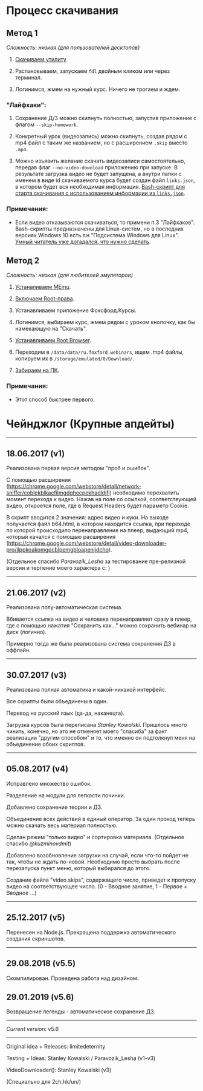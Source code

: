 # Процесс скачивания

## Метод 1

_Сложность: низкая (для пользователей десктопов)_

1. [Скачиваем утилиту](https://mega.nz/#F!YNsV1SJZ!hFq0BPmq_cF3_apQFUTGHQ)

2. Распаковываем, запускаем `fdl` двойным кликом или через терминал.

3. Логинимся, жмем на нужный курс. Ничего не трогаем и ждем.

### "Лайфхаки":

1. Сохранение Д/З можно скипнуть полностью, запустив приложение с флагом `--skip-homework`.

2. Конкретный урок (видеозапись) можно скипнуть, создав рядом с mp4 файл с таким же названием, но с расширением `.skip` вместо `.mp4`.

3. Можно изъявить желание скачать видеозаписи самостоятельно, передав флаг `--no-video-download` приложению при запуске. В результате загрузка видео не будет запущена, а внутри папки с именем в виде id скачиваемого курса будет создан файл `links.json`, в котором будет вся необходимая информация. [Bash-скрипт для старта скачивания с использованием информации из `links.json`](https://gist.github.com/limitedeternity/2bb8ac416cc657234aa080b6291b3904).

### Примечания:

- Если видео отказываются скачиваться, то примени п.3 "Лайфхаков".
  Bash-скрипты предназначены для Linux-систем, но в последних версиях Windows 10 есть т.н "Подсистема Windows для Linux". [Умный читатель уже догадался, что нужно сделать](https://linuxhint.com/install_ubuntu_windows_10_wsl/).

## Метод 2

_Сложность: низкая (для любителей эмуляторов)_

1. [Устаналиваем MEmu](https://www.memuplay.com/).

2. [Включаем Root-права](https://youtu.be/UYl5zPSnugA).

3. Устанавливаем приложение Фоксфорд.Курсы.

4. Логинимся, выбираем курс, жмем рядом с уроком кнопочку, как бы намекающую на "Скачать".

5. [Устанавливаем Root Browser](https://play.google.com/store/apps/details?id=com.jrummy.root.browserfree).

6. Переходим в `/data/data/ru.foxford.webinars`, ищем .mp4 файлы, копируем их в `/storage/emulated/0/Download/`.

7. [Забираем на ПК](https://www.memuplay.com/blog/2016/06/04/how-to-share-file-between-android-and-windows/).

### Примечания:

- Этот способ быстрее первого.

# Чейнджлог (Крупные апдейты)

---

## 18.06.2017 (v1)

Реализована первая версия методом "проб и ошибок".

С помощью расширения (https://chrome.google.com/webstore/detail/network-sniffer/coblekblkacfilmgdghecpekhadldjfj) необходимо перехватить момент перехода к видео. Нажав на поле со ссылкой, соответствующей видео, откроется поле, где в Request Headers будет параметр Cookie.

В скрипт вводится 2 значения: адрес видео и куки. На выходе получается файл b64.html, в котором находится ссылка, при переходе по которой происходило перенаправление на плеер, выдающий mp4, который качался с помощью расширения (https://chrome.google.com/webstore/detail/video-downloader-pro/ilppkoakomgpcblpemgbloapenijdcho).

(Отдельное спасибо _Paravozik_Lesha_ за тестирование пре-релизной версии и терпение моего характера c: )

---

## 21.06.2017 (v2)

Реализована полу-автоматическая система.

Вбивается ссылка на видео и человека перенаправляет сразу в плеер, где с помощью нажатия "Сохранить как..." можно сохранить вебинар на диск (логично).

Примерно тогда же была реализована система сохранения ДЗ в оффлайн.

---

## 30.07.2017 (v3)

Реализована полная автоматика и какой-никакой интерфейс.

Все скрипты были объединены в один.

Перевод на русский язык (да-да, наканецта).

Загрузка курсов была переписана _Stanley Kowalski_. Пришлось много чинить, конечно, но это не отменяет моего "спасиба" за факт реализации "другим способом" и то, что именно он подтолкнул меня на объединение обоих скриптов.

---

## 05.08.2017 (v4)

Исправлено множество ошибок.

Разделение на модули для легкости починки.

Добавлено сохранение теории и ДЗ.

Объединение всех действий в единый оператор. За один проход теперь можно скачать весь материал полностью.

Сделан режим "только видео" и сортировка материала. (Отдельное спасибо _@kuzminovdmit_)

Добавлено возобновление загрузки на случай, если что-то пойдет не так, чтобы не ждать по-новой. Необходимо просто выбрать после перезапуска пункт меню, который выбирался до этого.

Создание файла "video.skips", содержащего число, приведет к пропуску видео на соответствующее число. (0 - Вводное занятие, 1 - Первое + Вводное ...)

---

## 25.12.2017 (v5)

Перенесен на Node.js. Прекращена поддержка автоматического создания скриншотов.

---

## 29.08.2018 (v5.5)

Скомпилирован. Проведена работа над дизайном.

## 29.01.2019 (v5.6)

Возвращение легенды - автоматическое сохранение ДЗ.

---

_Current version_: v5.6

---

Original idea + Releases: limitedeternity

Testing + Ideas: Stanley Kowalski / Paravozik_Lesha (v1-v3)

VideoDownloader(): Stanley Kowalski (v3)

(Специально для 2ch.hk/un/)
